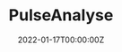 ---
title: PulseAnalyse
summary: A tool for analysing arterial pulse waves
tags:
- signal processing
- photoplethysmography
- blood pressure
date: "2022-01-17T00:00:00Z"

# Optional external URL for project (replaces project detail page).
external_link: "https://peterhcharlton.github.io/pulse-analyse/"

image:
  caption: Fitness tracker
  focal_point: Smart

links:
- icon: twitter
  icon_pack: fab
  name: Follow
  url: https://twitter.com/PeterHCharlton
url_code: "https://github.com/peterhcharlton/pulse-analyse"

---